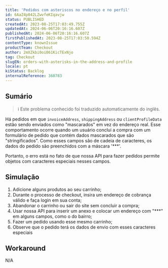 ```yaml
---
title: 'Pedidos com asteriscos no endereço e no perfil'
id: 6AaZ4p042LZwvfeKIqavjw
status: PUBLISHED
createdAt: 2023-08-25T17:03:49.755Z
updatedAt: 2024-06-06T20:16:16.607Z
publishedAt: 2024-06-06T20:16:16.607Z
firstPublishedAt: 2023-08-25T17:03:50.594Z
contentType: knownIssue
productTeam: Checkout
author: 2mXZkbi0oi061KicTExNjo
tag: Checkout
slugEN: orders-with-asterisks-in-the-address-and-profile
locale: pt
kiStatus: Backlog
internalReference: 360783
---
```


## Sumário

>ℹ️ Este problema conhecido foi traduzido automaticamente do inglês.


Há pedidos em que `invoiceAddress`, `shippingAddress` ou `clientProfileData` estão sendo enviados como "mascarados" em vez do endereço real. Esse comportamento ocorre quando um usuário conclui a compra com um formulário de pedido que contém dados mascarados que são "stringificados". Como esses campos são de cadeia de caracteres, os dados do pedido são preenchidos com a máscara '***'.

Portanto, o erro está no fato de que nossa API para fazer pedidos permite objetos com caracteres especiais nesses campos.

## Simulação



1. Adicione alguns produtos ao seu carrinho;
2. Durante o processo de checkout, insira um endereço de cobrança válido e faça login em sua conta;
3. Abandonar o carrinho ou sair do site sem concluir a compra;
4. Usar nossa API para inserir um anexo e colocar um endereço com "***" em alguns campos, como o do bairro;
5. Fazer um pedido usando esse mesmo carrinho;
6. Observe que o pedido terá os dados de envio com esses caracteres especiais

## Workaround


N/A





